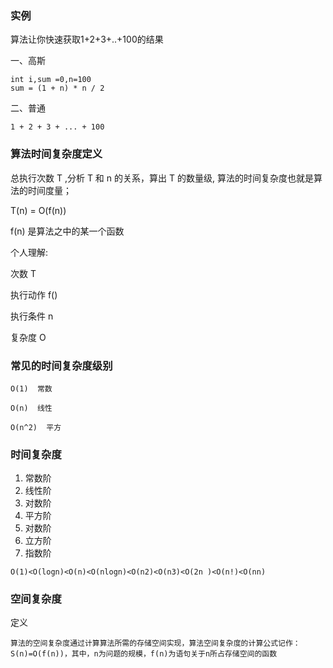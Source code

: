 ### 实例

算法让你快速获取1+2+3+..+100的结果

一、高斯

 ```
int i,sum =0,n=100
sum = (1 + n) * n / 2
 ```

二、普通

```
1 + 2 + 3 + ... + 100
```

### 算法时间复杂度定义

总执行次数 T ,分析 T 和 n 的关系，算出 T 的数量级, 算法的时间复杂度也就是算法的时间度量；

T(n)  = O(f(n))

f(n) 是算法之中的某一个函数

个人理解:

次数 T

执行动作 f()

执行条件 n

复杂度 O

### 常见的时间复杂度级别

```
O(1)  常数

O(n)  线性

O(n^2)  平方
```

### 时间复杂度

1. 常数阶
2. 线性阶
3. 对数阶
4. 平方阶
5. 对数阶
6. 立方阶
7. 指数阶

```
O(1)<O(logn)<O(n)<O(nlogn)<O(n2)<O(n3)<O(2n )<O(n!)<O(nn)
```

### 空间复杂度

定义

```
算法的空间复杂度通过计算算法所需的存储空间实现，算法空间复杂度的计算公式记作：S(n)=O(f(n))，其中，n为问题的规模，f(n)为语句关于n所占存储空间的函数
```